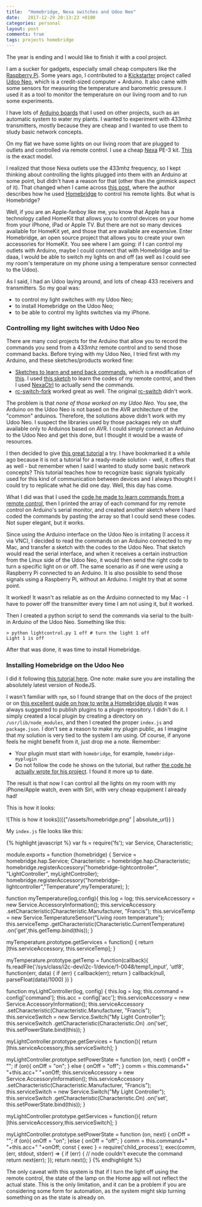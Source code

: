 ```yaml
---
title:  "Homebridge, Nexa switches and Udoo Neo"
date:   2017-12-29 20:13:23 +0100
categories: personal
layout: post
comments: true
tags: projects homebridge
---
```


The year is ending and I would like to finish it with a cool project.

I am a sucker for gadgets, especially small cheap computers like the [Raspberry Pi](https://www.raspberrypi.org). Some years ago, I contributed to a [Kickstarter](https://Kickstarter.com) project called [Udoo Neo](https://www.udoo.org/get-started-neo/), which is a credit-sized computer + Arduino. It also came with some sensors for measuring the temperature and barometric pressure. I used it as a tool to monitor the temperature on our living room and to run some experiments.

I have lots of [Arduino boards](https://arduino.cc) that I used on other projects, such as an automatic system to water my plants. I wanted to experiment with 433mhz transmitters, mostly because they are cheap and I wanted to use them to study basic network concepts.

On my flat we have some lights on our living room that are plugged to outlets and controlled via remote control. I use a cheap [Nexa](https://nexa.se) PE-3 kit. [This](https://www.clasohlson.com/no/Nexa-PE-3-3-pack-fjernstrømbrytere/36-4602) is the exact model.

I realized that those Nexa outlets use the 433mhz frequency, so I kept thinking about controlling the lights plugged into them with an Arduino at some point, but didn't have a reason for that (other than the gimmick aspect of it). That changed when I came across [this post](https://medium.com/arvin-singla/apple-homekit-hacking-3d2902e7a1df), where the author describes how he used [Homebridge](https://github.com/nfarina/homebridge) to control his remote lights. But what is Homebridge?

Well, if you are an Apple-fanboy like me, you know that Apple has a technology called HomeKit that allows you to control devices on your home from your iPhone, iPad or Apple TV. But there are not so many devices available for HomeKit yet, and those that are available  are expensive. Enter Homebridge, an open source project that allows you to create your own accessories for HomeKit. You see where I am going: if I can control my outlets with Arduino, maybe I could connect that with Homebridge and ta-daaa, I would be able to switch my lights on and off (as well as I could see my room's temperature on my phone using a temperature sensor connected to the Udoo).

As I said, I had an Udoo laying around, and lots of cheap 433 receivers and transmitters. So my goal was:

*   to control my light switches with my Udoo Neo;
*   to install Homebridge on the Udoo Neo;
*   to be able to control my lights switches via my iPhone.

### Controlling my light switches with Udoo Neo

There are many cool projects for the Arduino that allow you to record the commands you send from a 433mhz remote control and to send those command backs. Before trying with my Udoo Neo, I tried first with my Arduino, and these sketches/products worked fine:

*   [Sketches to learn and send back commands](http://fritzing.org/media/fritzing-repo/projects/n/nexardu-illumination-smart-control/code/), which is a modification of [this](http://playground.arduino.cc/Code/HomeEasy). I used [this sketch](http://fritzing.org/media/fritzing-repo/projects/n/nexardu-illumination-smart-control/code/Nexa_Ok_3_RX.ino) to learn the codes of my remote control, and then I used [NexaCtrl](https://github.com/calle-gunnarsson/NexaCtrl) to actually send the commands.
*   [rc-switch-fork](https://433mhz.codeplex.com/SourceControl/latest#rc-switch-fork/RCTransmitter.cpp) worked great as well. The original [rc-switch](https://github.com/sui77/rc-switch/wiki) didn't work.  

The problem is that *none of those worked on my Udoo Neo*. You see, the Arduino on the Udoo Neo is not based on the AVR architecture of the "common" arduinos. Therefore, the solutions above didn't work with my Udoo Neo. I suspect the libraries used by those packages rely on stuff available only to Arduinos based on AVR. I could simply connect an Arduino to the Udoo Neo and get this done, but I thought it would be a waste of resources.

I then decided to give [this great tutorial](http://arduinobasics.blogspot.no/2014/06/433-mhz-rf-module-with-arduino-tutorial.html) a try. I have bookmarked it a while ago because it is not a tutorial for a ready-made solution - well, it offers that as well - but remember when I said I wanted to study some basic network concepts? This tutorial teaches how to recognize basic signals typically used for this kind of communication between devices and I always thought I could try to replicate what he did one day. Well, this day has come.

What I did was that I used the [code he made to learn commands from a remote control](http://arduinobasics.blogspot.no/2014/07/433-mhz-rf-module-with-arduino-tutorial_30.html), then I printed the array of each command for my remote control on Arduino's serial monitor, and created another sketch where I hard coded the commands by pasting the array so that I could send these codes. Not super elegant, but it works.

Since using the Arduino interface on the Udoo Neo is irritating (I access it via VNC), I decided to read the commands on an Arduino connected to my Mac, and transfer a sketch with the codes to the Udoo Neo. That sketch would read the serial interface, and when it receives a certain instruction from the Linux side of the Udoo Neo, it would then send the right code to turn a specific light on or off. The same scenario as if one were using a Raspberry Pi connected to an Arduino. It is also possible to send those signals using a Raspberry Pi, without an Arduino. I might try that at some point.

It worked! It wasn't as reliable as on the Arduino connected to my Mac - I have to power off the transmitter every time I am not using it, but it worked.

Then I created a python script to send the commands via serial to the built-in Arduino of the Udoo Neo. Something like this:

```
> python lightcontrol.py 1 off # turn the light 1 off
Light 1 is off
```

After that was done, it was time to install Homebridge.

### Installing Homebridge on the Udoo Neo

I did it following [this tutorial here](https://github.com/nfarina/homebridge/wiki/Running-HomeBridge-on-a-Raspberry-Pi). One note: make sure you are installing the absolutely latest version of NodeJS.

I wasn't familiar with `npm`, so I found strange that on the docs of the project or on [this excellent guide on how to write a Homebridge plugin](http://blog.theodo.fr/2017/08/make-siri-perfect-home-companion-devices-not-supported-apple-homekit/) it was always suggested to publish plugins to a plugin repository. I didn't do it. I simply created a local plugin by creating a directory on `/usr/lib/node_modules`, and then I created the proper `index.js` and `package.json`. I don't see a reason to make my plugin public, as I imagine that my solution is very tied to the system I am using. Of course, if anyone feels he might benefit from it, just drop me a note. Remember:

* Your plugin must start with `homebridge`, for example, `homebridge-myplugin`
* Do not follow the code he shows on the tutorial, but rather [the code he actually wrote for his project](https://github.com/fredericbarthelet/homebridge-smappee/blob/master/index.js). I found it more up to date.

The result is that now I can control all the lights on my room with my iPhone/Apple watch, even with Siri, with very cheap equipment I already had!

This is how it looks:

![This is how it looks]({{"/assets/homebridge.png" | absolute_url}} )

My `index.js` file looks like this:

{% highlight javascript %}
var fs = require('fs');
var Service, Characteristic;

module.exports = function (homebridge) {
    Service = homebridge.hap.Service;
    Characteristic = homebridge.hap.Characteristic;
          homebridge.registerAccessory("homebridge-lightcontroller", "LightController", myLightController);
    homebridge.registerAccessory("homebridge-lightcontroller","Temperature",myTemperature);
};

function myTemperature(log,config){
    this.log = log;
    this.serviceAccessory = new Service.AccessoryInformation();
    this.serviceAccessory
        .setCharacteristic(Characteristic.Manufacturer, "Francis");
    this.serviceTemp = new Service.TemperatureSensor("Living room temperature");
    this.serviceTemp
        .getCharacteristic(Characteristic.CurrentTemperature)
        .on('get',this.getTemp.bind(this));
}

myTemperature.prototype.getServices = function() {
    return [this.serviceAccessory, this.serviceTemp];
}

myTemperature.prototype.getTemp = function(callback){
    fs.readFile('/sys/class/i2c-dev/i2c-1/device/1-0048/temp1_input', 'utf8', function(err, data) {
            if (err) {
                    callback(err);
                    return
                }
    callback(null, parseFloat(data)/1000)
  })
}

function myLightController(log, config) {
    this.log = log;
    this.command = config['command'];
    this.acc = config['acc'];
    this.serviceAccessory = new Service.AccessoryInformation();
    this.serviceAccessory
        .setCharacteristic(Characteristic.Manufacturer, "Francis");
    this.serviceSwitch = new Service.Switch("My Light Controller");
    this.serviceSwitch
        .getCharacteristic(Characteristic.On)
        .on('set', this.setPowerState.bind(this));
}

myLightController.prototype.getServices = function(){
  return [this.serviceAccessory,this.serviceSwitch];
}

myLightController.prototype.setPowerState =  function (on, next) {
    onOff = "";
    if (on){
        onOff = "on";
        } else {
        onOff = "off";
    }
    comm = this.command+" "+this.acc+" "+onOff;
    this.serviceAccessory = new Service.AccessoryInformation();
    this.serviceAccessory
        .setCharacteristic(Characteristic.Manufacturer, "Francis");
    this.serviceSwitch = new Service.Switch("My Light Controller");
    this.serviceSwitch
        .getCharacteristic(Characteristic.On)
        .on('set', this.setPowerState.bind(this));
}

myLightController.prototype.getServices = function(){
       return [this.serviceAccessory,this.serviceSwitch];
}

myLightController.prototype.setPowerState =  function (on, next) {
   onOff = "";
   if (on){
       onOff = "on";
   }else {
       onOff = "off";
   }
   comm = this.command+" "+this.acc+" "+onOff;
   const { exec } = require('child_process');
   exec(comm, (err, stdout, stderr) => {
       if (err) {
                 // node couldn't execute the command
                 return next(err);
   });
   return next();
 }
{% endhighlight %}

The only caveat with this system is that if I turn the light off using the remote control, the state of the lamp on the Home app will not reflect the actual state. This is the only limitation, and it can be a problem if you are considering some form for automation, as the system might skip turning something on as the state is already on.
